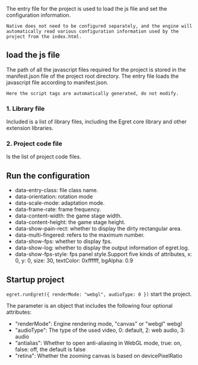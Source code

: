 ﻿The entry file for the project is used to load the js file and set the configuration information.

    Native does not need to be configured separately, and the engine will automatically read various configuration information used by the project from the index.html.

## load the js file
The path of all the javascript files required for the project is stored in the manifest.json file of the project root directory.
The entry file loads the javascript file according to manifest.json.

	Here the script tags are automatically generated, do not modify.

### 1. Library file

 Included is a list of library files, including the Egret core library and other extension libraries.

### 2. Project code file

 Is the list of project code files.

## Run the configuration

* data-entry-class: file class name.
* data-orientation: rotation mode
* data-scale-mode: adaptation mode.
* data-frame-rate: frame frequency.
* data-content-width: the game stage width.
* data-content-height: the game stage height.
* data-show-pain-rect: whether to display the dirty rectangular area.
* data-multi-fingered: refers to the maximum number.
* data-show-fps: whether to display fps.
* data-show-log: whether to display the output information of egret.log.
* data-show-fps-style: fps panel style.Support five kinds of attributes, x: 0, y: 0, size: 30, textColor: 0xffffff, bgAlpha: 0.9

## Startup project
```egret.runEgret({ renderMode: "webgl", audioType: 0 })``` start the project.

The parameter is an object that includes the following four optional attributes:
* "renderMode": Engine rendering mode, "canvas" or "webgl" webgl
* "audioType": The type of the used video, 0: default, 2: web audio, 3: audio
* "antialias": Whether to open anti-aliasing in WebGL mode, true: on, false: off, the default is false
* "retina": Whether the zooming canvas is based on devicePixelRatio
